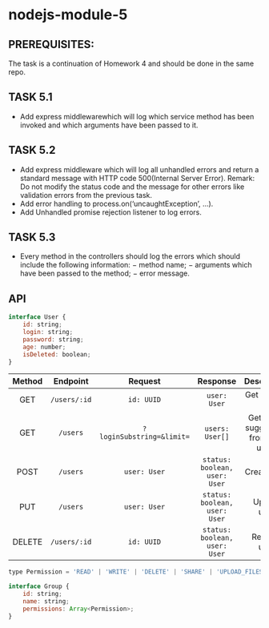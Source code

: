 # nodejs-module-5

## PREREQUISITES:

The task is a continuation of Homework 4 and should be done in the same repo.

## TASK 5.1

-   Add express middlewarewhich will log which service method has been invoked and which arguments have been passed to it.

## TASK 5.2

-   Add express middleware which will log all unhandled errors and return a standard message with HTTP code 500(Internal Server Error).
    Remark: Do not modify the status code and the message for other errors like validation errors from the previous task.
-   Add error handling to process.on(‘uncaughtException’, ...).
-   Add Unhandled promise rejection listener to log errors.

## TASK 5.3

-   Every method in the controllers should log the errors which should include the following information:
    − method name;
    − arguments which have been passed to the method;
    − error message.

## API

```javascript
interface User {
    id: string;
    login: string;
    password: string;
    age: number;
    isDeleted: boolean;
}
```

| Method |   Endpoint   |          Request          |           Response            |              Description               |
| :----: | :----------: | :-----------------------: | :---------------------------: | :------------------------------------: |
|  GET   | `/users/:id` |        `id: UUID`         |         `user: User`          |             Get user by id             |
|  GET   |   `/users`   | `?loginSubstring=&limit=` |        `users: User[]`        | Get auto-suggest list from limit users |
|  POST  |   `/users`   |       `user: User`        | `status: boolean, user: User` |              Create user               |
|  PUT   |   `/users`   |       `user: User`        | `status: boolean, user: User` |              Update user               |
| DELETE | `/users/:id` |        `id: UUID`         | `status: boolean, user: User` |              Remove user               |

```javascript
type Permission = 'READ' | 'WRITE' | 'DELETE' | 'SHARE' | 'UPLOAD_FILES';

interface Group {
    id: string;
    name: string;
    permissions: Array<Permission>;
}
```
